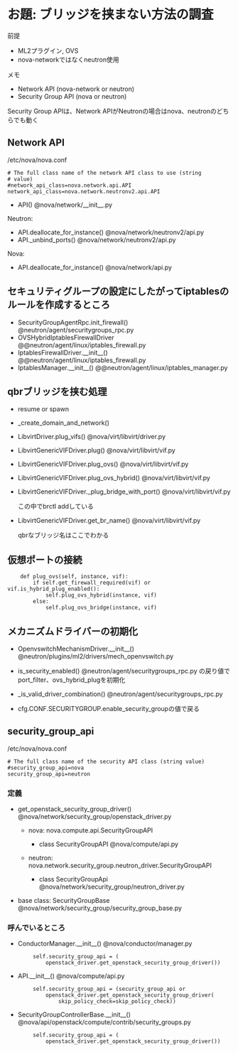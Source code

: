 # お題: ブリッジを挟まない方法の調査
前提

- ML2プラグイン, OVS
- nova-networkではなくneutron使用

メモ

- Network API (nova-network or neutron)
- Security Group API (nova or neutron)

Security Group APIは、Network APIがNeutronの場合はnova、neutronのどちらでも動く

## Network API
/etc/nova/nova.conf
```
# The full class name of the network API class to use (string
# value)
#network_api_class=nova.network.api.API
network_api_class=nova.network.neutronv2.api.API
```

- API() @nova/network/\_\_init\_\_.py

Neutron:

 - API.deallocate_for_instance() @nova/network/neutronv2/api.py
 - API._unbind_ports() @nova/network/neutronv2/api.py

Nova:

 - API.deallocate_for_instance() @nova/network/api.py


## セキュリティグループの設定にしたがってiptablesのルールを作成するところ
- SecurityGroupAgentRpc.init_firewall() @neutron/agent/securitygroups_rpc.py
- OVSHybridIptablesFirewallDriver @@neutron/agent/linux/iptables_firewall.py
- IptablesFirewallDriver.\_\_init\_\_() @@neutron/agent/linux/iptables_firewall.py
- IptablesManager.\_\_init\_\_() @@neutron/agent/linux/iptables_manager.py

## qbrブリッジを挟む処理
- resume or spawn
- _create_domain_and_network()
- LibvirtDriver.plug_vifs() @nova/virt/libvirt/driver.py
- LibvirtGenericVIFDriver.plug() @nova/virt/libvirt/vif.py
- LibvirtGenericVIFDriver.plug_ovs() @nova/virt/libvirt/vif.py
- LibvirtGenericVIFDriver.plug_ovs_hybrid() @nova/virt/libvirt/vif.py
- LibvirtGenericVIFDriver._plug_bridge_with_port() @nova/virt/libvirt/vif.py

  この中でbrctl addしている

- LibvirtGenericVIFDriver.get_br_name() @nova/virt/libvirt/vif.py

  qbrなブリッジ名はここでわかる

## 仮想ポートの接続

```
    def plug_ovs(self, instance, vif):
        if self.get_firewall_required(vif) or vif.is_hybrid_plug_enabled():
            self.plug_ovs_hybrid(instance, vif)
        else:
            self.plug_ovs_bridge(instance, vif)
```

<!---
self.get_firewall_required()
	vif.is_neutron_filtering_enabled()
		neutron portのbinding:vif_detailsプロパティのport_filterを返す
vif.is_hybrid_plug_enabled()
--->


## メカニズムドライバーの初期化
- OpenvswitchMechanismDriver.\_\_init\_\_() @neutron/plugins/ml2/drivers/mech_openvswitch.py

- is_security_enabled() @neutron/agent/securitygroups_rpc.py の戻り値で port_filter、ovs_hybrid_plugを初期化
- _is_valid_driver_combination() @neutron/agent/securitygroups_rpc.py
- cfg.CONF.SECURITYGROUP.enable_security_groupの値で戻る


<!---
# Error
2016-02-01 23:47:32.264 21348 DEBUG keystoneclient.session [req-59a1e660-29ed-4100-9381-bd39da92c93b 9033020dd4e04a34923f9f7ae87e255d ef7504d62f314183b454e2957c843ff7 - - -] REQ: curl -g -i -X PUT http://10.0.1.111:9696/v2.0/ports/None.json -H "User-Agent: python-neutronclient" -H "Content-Type: application/json" -H "Accept: application/json" -H "X-Auth-Token: {SHA1}fc37e56302cc5e59e9a90e5ffeba4a95c974e19a" -d '{"port": {"device_owner": "", "binding:host_id": null, "device_id": ""}}' _http_log_request /usr/lib/python2.7/site-packages/keystoneclient/session.py:195
2016-02-01 23:47:32.317 21348 DEBUG keystoneclient.session [req-59a1e660-29ed-4100-9381-bd39da92c93b 9033020dd4e04a34923f9f7ae87e255d ef7504d62f314183b454e2957c843ff7 - - -] RESP: _http_log_response /usr/lib/python2.7/site-packages/keystoneclient/session.py:224
2016-02-01 23:47:32.318 21348 DEBUG neutronclient.v2_0.client [req-59a1e660-29ed-4100-9381-bd39da92c93b 9033020dd4e04a34923f9f7ae87e255d ef7504d62f314183b454e2957c843ff7 - - -] Error message: 404 Not Found

The resource could not be found.

    _handle_fault_response /usr/lib/python2.7/site-packages/neutronclient/v2_0/client.py:176
2016-02-01 23:47:32.318 21348 ERROR nova.network.neutronv2.api [req-59a1e660-29ed-4100-9381-bd39da92c93b 9033020dd4e04a34923f9f7ae87e255d ef7504d62f314183b454e2957c843ff7 - - -] Unable to clear device ID for port 'None'
2016-02-01 23:47:32.318 21348 TRACE nova.network.neutronv2.api Traceback (most recent call last):
2016-02-01 23:47:32.318 21348 TRACE nova.network.neutronv2.api   File "/usr/lib/python2.7/site-packages/nova/network/neutronv2/api.py", line 366, in _unbind_ports
2016-02-01 23:47:32.318 21348 TRACE nova.network.neutronv2.api     port_client.update_port(port_id, port_req_body)
2016-02-01 23:47:32.318 21348 TRACE nova.network.neutronv2.api   File "/usr/lib/python2.7/site-packages/neutronclient/v2_0/client.py", line 102, in with_params
2016-02-01 23:47:32.318 21348 TRACE nova.network.neutronv2.api     ret = self.function(instance, *args, **kwargs)
2016-02-01 23:47:32.318 21348 TRACE nova.network.neutronv2.api   File "/usr/lib/python2.7/site-packages/neutronclient/v2_0/client.py", line 549, in update_port
2016-02-01 23:47:32.318 21348 TRACE nova.network.neutronv2.api     return self.put(self.port_path % (port), body=body)
2016-02-01 23:47:32.318 21348 TRACE nova.network.neutronv2.api   File "/usr/lib/python2.7/site-packages/neutronclient/v2_0/client.py", line 302, in put
2016-02-01 23:47:32.318 21348 TRACE nova.network.neutronv2.api     headers=headers, params=params)
2016-02-01 23:47:32.318 21348 TRACE nova.network.neutronv2.api   File "/usr/lib/python2.7/site-packages/neutronclient/v2_0/client.py", line 270, in retry_request
2016-02-01 23:47:32.318 21348 TRACE nova.network.neutronv2.api     headers=headers, params=params)
2016-02-01 23:47:32.318 21348 TRACE nova.network.neutronv2.api   File "/usr/lib/python2.7/site-packages/neutronclient/v2_0/client.py", line 211, in do_request
2016-02-01 23:47:32.318 21348 TRACE nova.network.neutronv2.api     self._handle_fault_response(status_code, replybody)
2016-02-01 23:47:32.318 21348 TRACE nova.network.neutronv2.api   File "/usr/lib/python2.7/site-packages/neutronclient/v2_0/client.py", line 185, in _handle_fault_response
2016-02-01 23:47:32.318 21348 TRACE nova.network.neutronv2.api     exception_handler_v20(status_code, des_error_body)
2016-02-01 23:47:32.318 21348 TRACE nova.network.neutronv2.api   File "/usr/lib/python2.7/site-packages/neutronclient/v2_0/client.py", line 83, in exception_handler_v20
2016-02-01 23:47:32.318 21348 TRACE nova.network.neutronv2.api     message=message)
2016-02-01 23:47:32.318 21348 TRACE nova.network.neutronv2.api NeutronClientException: 404 Not Found
2016-02-01 23:47:32.318 21348 TRACE nova.network.neutronv2.api
2016-02-01 23:47:32.318 21348 TRACE nova.network.neutronv2.api The resource could not be found.
2016-02-01 23:47:32.318 21348 TRACE nova.network.neutronv2.api
2016-02-01 23:47:32.318 21348 TRACE nova.network.neutronv2.api
2016-02-01 23:47:32.318 21348 TRACE nova.network.neutronv2.api

Unable to clear device ID for port 'None'
API._unbind_ports() @nova/network/neutronv2/api.py

  API.allocate_for_instance() @nova/network/neutronv2/api.py
* API.deallocate_for_instance() @nova/network/neutronv2/api.py
  API.deallocate_port_for_instance() @nova/network/neutronv2/api.py
--->

## security_group_api

/etc/nova/nova.conf
```
# The full class name of the security API class (string value)
#security_group_api=nova
security_group_api=neutron
```

### 定義
- get_openstack_security_group_driver() @nova/network/security_group/openstack_driver.py

  + nova: nova.compute.api.SecurityGroupAPI

    - class SecurityGroupAPI @nova/compute/api.py

  + neutron: nova.network.security_group.neutron_driver.SecurityGroupAPI

    - class SecurityGroupApi @nova/network/security_group/neutron_driver.py

- base class: SecurityGroupBase @nova/network/security_group/security_group_base.py

### 呼んでいるところ
- ConductorManager.\_\_init\_\_() @nova/conductor/manager.py
```
        self.security_group_api = (
            openstack_driver.get_openstack_security_group_driver())
```

- API.\_\_init\_\_() @nova/compute/api.py
```
        self.security_group_api = (security_group_api or
            openstack_driver.get_openstack_security_group_driver(
                skip_policy_check=skip_policy_check))
```

- SecurityGroupControllerBase.\_\_init\_\_() @nova/api/openstack/compute/contrib/security_groups.py
```
        self.security_group_api = (
            openstack_driver.get_openstack_security_group_driver())
```
